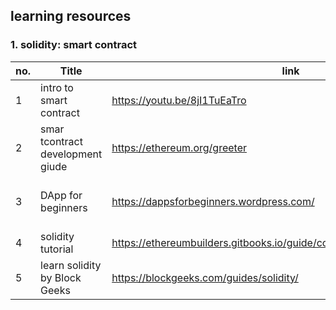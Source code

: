 ## learning resources
### 1. solidity: smart contract

no. | Title | link | Desc. | Type | Status
--- | ----- | ---- | ----- | ---- | -------
1 | intro to smart contract | https://youtu.be/8jI1TuEaTro | - | `video` | :o:
2 | smar tcontract development giude | https://ethereum.org/greeter | - | `blog` | :o:
3 | DApp for beginners | https://dappsforbeginners.wordpress.com/ | DApp tutorial on ethereum with Solidity | `site` | :o:
4 | solidity tutorial | https://ethereumbuilders.gitbooks.io/guide/content/en/solidity_tutorials.html | level: intermediate | `gitbook` | :o:
5 | learn solidity by Block Geeks | https://blockgeeks.com/guides/solidity/ | level: intermeidate | `site` | :o:
